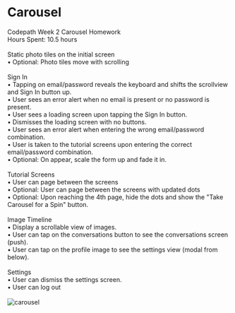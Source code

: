 # Carousel
Codepath Week 2 Carousel Homework<br>
Hours Spent: 10.5 hours<br>
<br>
Static photo tiles on the initial screen<br>
	•	Optional: Photo tiles move with scrolling<br>
<br>
Sign In<br>
	•	Tapping on email/password reveals the keyboard and shifts the scrollview and Sign In button up.<br>
	•	User sees an error alert when no email is present or no password is present.<br>
	•	User sees a loading screen upon tapping the Sign In button.<br>
	•	Dismisses the loading screen with no buttons.<br>
	•	User sees an error alert when entering the wrong email/password combination.<br>
	•	User is taken to the tutorial screens upon entering the correct email/password combination.<br>
	•	Optional: On appear, scale the form up and fade it in.<br>
<br>
Tutorial Screens<br>
	•	User can page between the screens<br>
	•	Optional: User can page between the screens with updated dots<br>
	•	Optional: Upon reaching the 4th page, hide the dots and show the "Take Carousel for a Spin" button.<br>
<br>
Image Timeline<br>
	•	Display a scrollable view of images.<br>
	•	User can tap on the conversations button to see the conversations screen (push).<br>
	•	User can tap on the profile image to see the settings view (modal from below).<br>
<br>
Settings<br>
	•	User can dismiss the settings screen.<br>
	•	User can log out<br>
<br>
![carousel](https://cloud.githubusercontent.com/assets/6423957/7673455/9b7befc0-fcc8-11e4-9310-2643dfa60fb8.gif)
